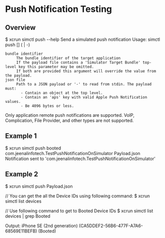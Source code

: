 #  Push Notification Testing

## Overview
$ xcrun simctl push --help
Send a simulated push notification
Usage: simctl push <device> [<bundle identifier>] (<json file> | -)

    bundle identifier
         The bundle identifier of the target application
         If the payload file contains a 'Simulator Target Bundle' top-level key this parameter may be omitted.
         If both are provided this argument will override the value from the payload.
    json file
         Path to a JSON payload or '-' to read from stdin. The payload must:
           - Contain an object at the top level.
           - Contain an 'aps' key with valid Apple Push Notification values.
           - Be 4096 bytes or less.

Only application remote push notifications are supported. VoIP, Complication, File Provider, and other types are not supported.

## Example 1
$ xcrun simctl push booted com.jeenalinfotech.TestPushNotificationOnSimulator Payload.json
Notification sent to 'com.jeenalinfotech.TestPushNotificationOnSimulator'

## Example 2
$ xcrun simctl push <DeviceID> <Bundle-Identifier> Payload.json

// You can get the all the Device IDs using following command:
$ xcrun simctl list devices

// Use following command to get to Booted Device IDs
$ xcrun simctl list devices | grep Booted

Output:
iPhone SE (2nd generation) (CA5DDEF2-56B6-477F-A7A6-68569E11BEFB) (Booted) 
